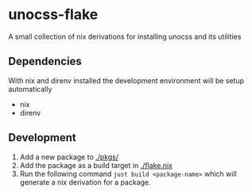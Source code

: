 # unocss-flake

A small collection of nix derivations for installing unocss and its utilities

## Dependencies

With nix and direnv installed the development environment will be setup automatically

- nix
- direnv

## Development

1. Add a new package to [./pkgs/](./pkgs/)
2. Add the package as a build target in [./flake.nix](./flake.nix)
3. Run the following command `just build <package-name>` which will generate a nix derivation for a package.
